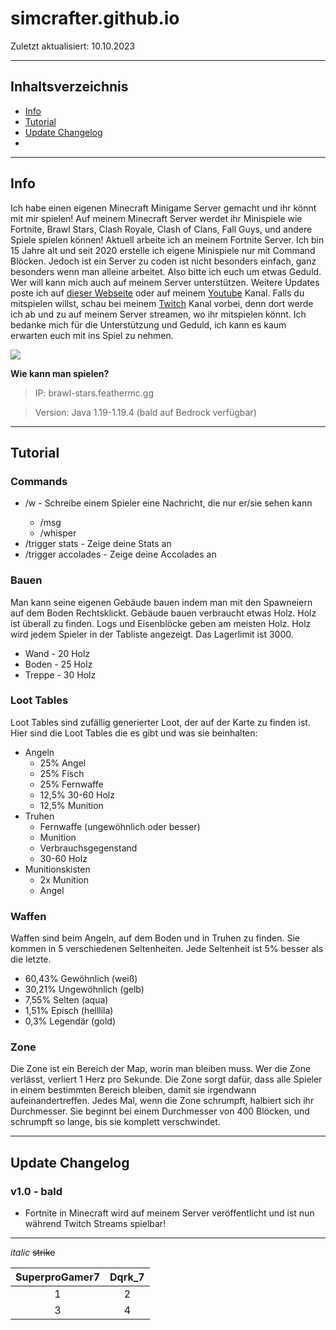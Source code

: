 # simcrafter.github.io
Zuletzt aktualisiert: 10.10.2023

___
## Inhaltsverzeichnis
+ [Info](#info)
+ [Tutorial](#tutorial)
+ [Update Changelog](#update-changelog)
+ [](#)
  
___
## Info
Ich habe einen eigenen Minecraft Minigame Server gemacht und ihr könnt mit mir spielen! Auf meinem Minecraft Server werdet ihr Minispiele wie Fortnite, Brawl Stars, Clash Royale, Clash of Clans, Fall Guys, und andere Spiele spielen können! Aktuell arbeite ich an meinem Fortnite Server. Ich bin 15 Jahre alt und seit 2020 erstelle ich eigene Minispiele nur mit Command Blöcken. Jedoch ist ein Server zu coden ist nicht besonders einfach, ganz besonders wenn man alleine arbeitet. Also bitte ich euch um etwas Geduld. Wer will kann mich auch auf meinem Server unterstützen. Weitere Updates poste ich auf [dieser Webseite]() oder auf meinem [Youtube](https://youtube.com/@simcrafter) Kanal. Falls du mitspielen willst, schau bei meinem [Twitch](https://twitch.tv/simcrafter_) Kanal vorbei, denn dort werde ich ab und zu auf meinem Server streamen, wo ihr mitspielen könnt. Ich bedanke mich für die Unterstützung und Geduld, ich kann es kaum erwarten euch mit ins Spiel zu nehmen.

![](https://static-cdn.jtvnw.net/jtv_user_pictures/d901ad57-2915-4bf4-8a01-066dd310e27f-profile_image-70x70.png)

**Wie kann man spielen?**
> IP: brawl-stars.feathermc.gg

> Version: Java 1.19-1.19.4 (bald auf Bedrock verfügbar)

___
## Tutorial
### Commands
+ /w <name> <Nachricht> - Schreibe einem Spieler eine Nachricht, die nur er/sie sehen kann
  + /msg <name> <Nachricht>
  + /whisper <name> <Nachricht>
+ /trigger stats - Zeige deine Stats an
+ /trigger accolades - Zeige deine Accolades an

### Bauen
Man kann seine eigenen Gebäude bauen indem man mit den Spawneiern auf dem Boden Rechtsklickt. Gebäude bauen verbraucht etwas Holz. Holz ist überall zu finden. Logs und Eisenblöcke geben am meisten Holz. Holz wird jedem Spieler in der Tabliste angezeigt. Das Lagerlimit ist 3000.
+ Wand - 20 Holz
+ Boden - 25 Holz
+ Treppe - 30 Holz

### Loot Tables
Loot Tables sind zufällig generierter Loot, der auf der Karte zu finden ist. Hier sind die Loot Tables die es gibt und was sie beinhalten:
+ Angeln
  + 25% Angel
  + 25% Fisch
  + 25% Fernwaffe
  + 12,5% 30-60 Holz
  + 12,5% Munition
+ Truhen
  + Fernwaffe (ungewöhnlich oder besser)
  + Munition
  + Verbrauchsgegenstand
  + 30-60 Holz
+ Munitionskisten
  + 2x Munition
  + Angel

### Waffen
Waffen sind beim Angeln, auf dem Boden und in Truhen zu finden. Sie kommen in 5 verschiedenen Seltenheiten. Jede Seltenheit ist 5% besser als die letzte.
+ 60,43% Gewöhnlich (weiß)
+ 30,21% Ungewöhnlich (gelb)
+ 7,55% Selten (aqua)
+ 1,51% Episch (helllila)
+ 0,3% Legendär (gold)

### Zone
Die Zone ist ein Bereich der Map, worin man bleiben muss. Wer die Zone verlässt, verliert 1 Herz pro Sekunde. Die Zone sorgt dafür, dass alle Spieler in einem bestimmten Bereich bleiben, damit sie irgendwann aufeinandertreffen. Jedes Mal, wenn die Zone schrumpft, halbiert sich ihr Durchmesser. Sie beginnt bei einem Durchmesser von 400 Blöcken, und schrumpft so lange, bis sie komplett verschwindet.

___
## Update Changelog
### v1.0 - bald
+ Fortnite in Minecraft wird auf meinem Server veröffentlicht und ist nun während Twitch Streams spielbar!

___

*italic*
~~strike~~

|SuperproGamer7|Dqrk_7|
|:------------:|:----:|
|1|2|
|3|4|
